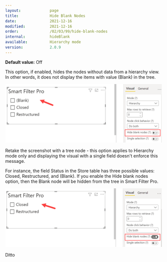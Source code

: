 ```yaml
---
layout:             page
title:              Hide Blank Nodes 
date:               2021-12-16
modified:           2021-12-16
order:              /02/03/99/hide-blank-nodes
internal:           hideBlank
available:          Hierarchy mode
version:            2.0.9
---
```

**Default value:** Off

This option, if enabled, hides the nodes without data from a hierarchy view. In other words, it does not display the items with value (Blank) in the tree. 

<img src="images/hide-blank-node-1.png" width="700">

<todo assign="twinkle">Retake the screenshot with a tree node - this option applies to Hierarchy mode only and displaying the visual with a single field doesn't enforce this message.</todo>

For instance, the field Status in the Store table has three possible values: Closed, Restructured, and (Blank). If you enable the Hide blank nodes option, then the Blank node will be hidden from the tree in Smart Filter Pro.
 
<img src="images/hide-blank-node-2.png" width="700">

<todo assign="twinkle">Ditto</todo>